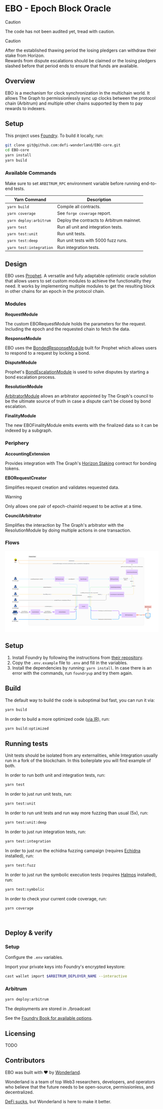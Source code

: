 # EBO - Epoch Block Oracle

> [!CAUTION]  
> The code has not been audited yet, tread with caution.

> [!CAUTION] 
> After the established thawing period the losing pledgers can withdraw their stake from Horizon.  
> Rewards from dispute escalations should be claimed or the losing pledgers slashed before that period ends to ensure that funds are available. 
    

## Overview

EBO is a mechanism for clock synchronization in the multichain world. It allows The Graph to permissionlessly sync up clocks between the protocol chain (Arbitrum) and multiple other chains supported by them to pay rewards to indexers. 

## Setup

This project uses [Foundry](https://book.getfoundry.sh/). To build it locally, run:

```sh
git clone git@github.com:defi-wonderland/EBO-core.git
cd EBO-core
yarn install
yarn build
```

### Available Commands

Make sure to set `ARBITRUM_RPC` environment variable before running end-to-end tests.

| Yarn Command            | Description                                                |
| ----------------------- | ---------------------------------------------------------- |
| `yarn build`            | Compile all contracts.                                     |
| `yarn coverage`         | See `forge coverage` report.                               |
| `yarn deploy:arbitrum`  | Deploy the contracts to Arbitrum mainnet.                  |
| `yarn test`             | Run all unit and integration tests.                        |
| `yarn test:unit`        | Run unit tests.                                            |
| `yarn test:deep`        | Run unit tests with 5000 fuzz runs.                        |
| `yarn test:integration` | Run integration tests.                                     |

## Design

EBO uses [Prophet](https://docs.prophet.tech/). A versatile and fully adaptable optimistic oracle solution that allows users to set custom modules to achieve the functionality they need. It works by implementing multiple modules to get the resulting block in other chains for an epoch in the protocol chain.

### Modules

**RequestModule**

The custom EBORequestModule holds the parameters for the request. Including the epoch and the requested chain to fetch the data.

**ResponseModule**

EBO uses the [BondedResponseModule](https://github.com/defi-wonderland/prophet-modules/blob/dev/solidity/contracts/modules/response/BondedResponseModule.sol) built for Prophet which allows users to respond to a request by locking a bond.


**DisputeModule**

Prophet's [BondEscalationModule](https://github.com/defi-wonderland/prophet-modules/blob/dev/solidity/contracts/modules/dispute/BondEscalationModule.sol) is used to solve disputes by starting a bond escalation process.

**ResolutionModule**

[ArbitratorModule](https://github.com/defi-wonderland/prophet-modules/blob/dev/solidity/contracts/modules/resolution/ArbitratorModule.sol) allows an arbitrator appointed by The Graph's council to be the ultimate source of truth in case a dispute can't be closed by bond escalation.

**FinalityModule**

The new EBOFinalityModule emits events with the finalized data so it can be indexed by a subgraph.


### Periphery

**AccountingExtension**

Provides integration with The Graph's [Horizon Staking](https://thegraph.com/blog/graph-horizon/) contract for bonding tokens. 

**EBORequestCreator**

Simplifies request creation and validates requested data. 

> [!WARNING]  
> Only allows one pair of epoch-chainId request to be active at a time.  

**CouncilArbitrator**

Simplifies the interaction by The Graph's arbitrator with the ResolutionModule by doing multiple actions in one transaction.

### Flows

![Alt text](EBO_flows.png?raw=true)

## Setup

1. Install Foundry by following the instructions from [their repository](https://github.com/foundry-rs/foundry#installation).
2. Copy the `.env.example` file to `.env` and fill in the variables.
3. Install the dependencies by running: `yarn install`. In case there is an error with the commands, run `foundryup` and try them again.

## Build

The default way to build the code is suboptimal but fast, you can run it via:

```bash
yarn build
```

In order to build a more optimized code ([via IR](https://docs.soliditylang.org/en/v0.8.15/ir-breaking-changes.html#solidity-ir-based-codegen-changes)), run:

```bash
yarn build:optimized
```

## Running tests

Unit tests should be isolated from any externalities, while Integration usually run in a fork of the blockchain. In this boilerplate you will find example of both.

In order to run both unit and integration tests, run:

```bash
yarn test
```

In order to just run unit tests, run:

```bash
yarn test:unit
```

In order to run unit tests and run way more fuzzing than usual (5x), run:

```bash
yarn test:unit:deep
```

In order to just run integration tests, run:

```bash
yarn test:integration
```

In order to just run the echidna fuzzing campaign (requires [Echidna](https://github.com/crytic/building-secure-contracts/blob/master/program-analysis/echidna/introduction/installation.md) installed), run:

```bash
yarn test:fuzz
```

In order to just run the symbolic execution tests (requires [Halmos](https://github.com/a16z/halmos/blob/main/README.md#installation) installed), run:

```bash
yarn test:symbolic
```

In order to check your current code coverage, run:

```bash
yarn coverage
```

<br>

## Deploy & verify

### Setup

Configure the `.env` variables.

Import your private keys into Foundry's encrypted keystore:

```bash
cast wallet import $ARBITRUM_DEPLOYER_NAME --interactive
```

### Arbitrum

```bash
yarn deploy:arbitrum
```

The deployments are stored in ./broadcast

See the [Foundry Book for available options](https://book.getfoundry.sh/reference/forge/forge-create.html).

## Licensing
TODO

## Contributors

EBO was built with ❤️ by [Wonderland](https://defi.sucks).

Wonderland is a team of top Web3 researchers, developers, and operators who believe that the future needs to be open-source, permissionless, and decentralized.

[DeFi sucks](https://defi.sucks), but Wonderland is here to make it better.